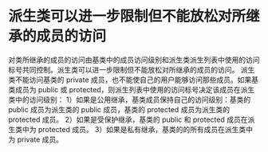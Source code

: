 # 派生类可以进一步限制但不能放松对所继承的成员的访问

对类所继承的成员的访问由基类中的成员访问级别和派生类派生列表中使用的访问标号共同控制。派生类可以进一步限制但不能放松对所继承的成员的访问。
派生类不能访问基类的 private 成员，也不能使自己的用户能够访问那些成员。如果基类成员为 public 或 protected，则派生列表中使用的访问标号决定该成员在派生类中的访问级别：
1）如果是公用继承，基类成员保持自己的访问级别：基类的 public 成员为派生类的 public 成员，基类的 protected 成员为派生类的 protected 成员。
2）如果是受保护继承，基类的 public 和 protected 成员在派生类中为 protected 成员。
3）如果是私有继承，基类的的所有成员在派生类中为 private 成员。